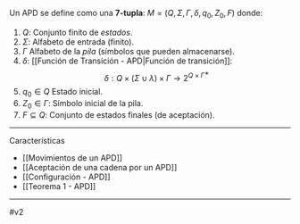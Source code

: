 
Un APD se define como una **7-tupla**:
$M=(Q,Σ,Γ,δ,q_0,Z_0,F)$
donde:

1. $Q$: Conjunto finito de _estados_.
2. $Σ$: Alfabeto de entrada (finito).
3. $Γ$ Alfabeto de la _pila_ (símbolos que pueden almacenarse).
4. $δ$: [[Función de Transición - APD|Función de transición]]:  $$δ:Q×(Σ∪{\lambda})×Γ→2^{Q×Γ^∗}$$
5. $q_0∈Q$ Estado inicial.
6. $Z_0∈Γ$: Símbolo inicial de la pila.
7. $F⊆Q$: Conjunto de estados finales (de aceptación).
***
Características
- [[Movimientos de un APD]] 
- [[Aceptación de una cadena por un APD]] 
- [[Configuración - APD]] 
- [[Teorema 1 - APD]] 
***
#v2 